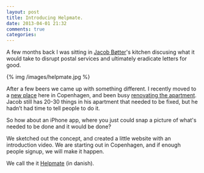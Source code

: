 ```yaml
---
layout: post
title: Introducing Helpmate.
date: 2013-04-01 21:32
comments: true
categories:
---
```


A few months back I was sitting in [Jacob Bøtter](http://heutedenkenmorgenfertig.com/)'s kitchen discusing what it would take to disrupt postal services and ultimately eradicate letters for good.

{% img /images/helpmate.jpg %}

<!--more-->

After a few beers we came up with something different. I recently moved to a [new place](http://instagram.com/p/PjHbHADJCc/) here in Copenhagen, and been busy [renovating the apartment](http://instagram.com/p/PqnPkNDJMx/). Jacob still has 20-30 things in his apartment that needed to be fixed, but he hadn’t had time to tell people to do it.

So how about an iPhone app, where you just could snap a picture of what's needed to be done and it would be done?

We sketched out the concept, and created a little website with an introduction video. We are starting out in Copenhagen, and if enough people signup, we will make it happen.

We call the it [Helpmate](http://helpmate.dk/) (in danish).

